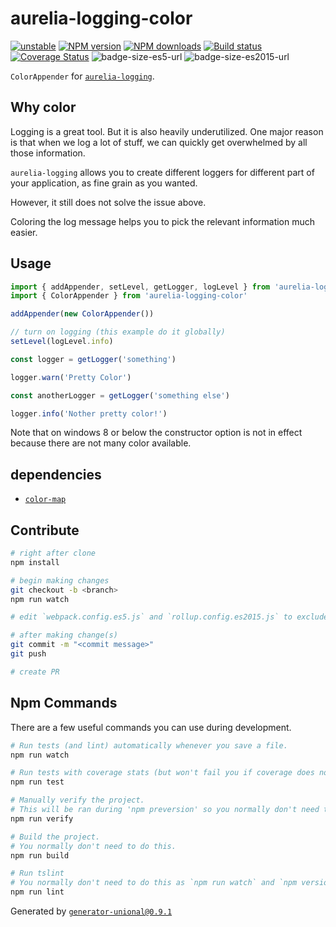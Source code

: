 # aurelia-logging-color

[![unstable][unstable-image]][unstable-url]
[![NPM version][npm-image]][npm-url]
[![NPM downloads][downloads-image]][downloads-url]
[![Build status][travis-image]][travis-url]
[![Coverage Status][coveralls-image]][coveralls-url]
![badge-size-es5-url]
![badge-size-es2015-url]

`ColorAppender` for [`aurelia-logging`](https://github.com/aurelia/logging).

## Why color

Logging is a great tool. But it is also heavily underutilized.
One major reason is that when we log a lot of stuff, we can quickly get overwhelmed by all those information.

`aurelia-logging` allows you to create different loggers for different part of your application, as fine grain as you wanted.

However, it still does not solve the issue above.

Coloring the log message helps you to pick the relevant information much easier.

## Usage

```ts
import { addAppender, setLevel, getLogger, logLevel } from 'aurelia-logging'
import { ColorAppender } from 'aurelia-logging-color'

addAppender(new ColorAppender())

// turn on logging (this example do it globally)
setLevel(logLevel.info)

const logger = getLogger('something')

logger.warn('Pretty Color')

const anotherLogger = getLogger('something else')

logger.info('Nother pretty color!')
```

Note that on windows 8 or below the constructor option is not in effect because there are not many color available.

## dependencies

- [`color-map`](https://github.com/unional/color-map)

## Contribute

```sh
# right after clone
npm install

# begin making changes
git checkout -b <branch>
npm run watch

# edit `webpack.config.es5.js` and `rollup.config.es2015.js` to exclude dependencies for the bundle if needed

# after making change(s)
git commit -m "<commit message>"
git push

# create PR
```

## Npm Commands

There are a few useful commands you can use during development.

```sh
# Run tests (and lint) automatically whenever you save a file.
npm run watch

# Run tests with coverage stats (but won't fail you if coverage does not meet criteria)
npm run test

# Manually verify the project.
# This will be ran during 'npm preversion' so you normally don't need to run this yourself.
npm run verify

# Build the project.
# You normally don't need to do this.
npm run build

# Run tslint
# You normally don't need to do this as `npm run watch` and `npm version` will automatically run lint for you.
npm run lint
```

Generated by [`generator-unional@0.9.1`](https://github.com/unional/unional-cli)

[unstable-image]: http://badges.github.io/stability-badges/dist/unstable.svg
[unstable-url]: http://github.com/badges/stability-badges
[npm-image]: https://img.shields.io/npm/v/aurelia-logging-color.svg?style=flat
[npm-url]: https://npmjs.org/package/aurelia-logging-color
[downloads-image]: https://img.shields.io/npm/dm/aurelia-logging-color.svg?style=flat
[downloads-url]: https://npmjs.org/package/aurelia-logging-color
[travis-image]: https://img.shields.io/travis/unional/aurelia-logging-color.svg?style=flat
[travis-url]: https://travis-ci.org/unional/aurelia-logging-color
[coveralls-image]: https://coveralls.io/repos/github/unional/aurelia-logging-color/badge.svg
[coveralls-url]: https://coveralls.io/github/unional/aurelia-logging-color
[badge-size-es5-url]: http://img.badgesize.io/unional/aurelia-logging-color/master/dist/aurelia-logging-color.es5.js.svg?label=es5_size
[badge-size-es2015-url]: http://img.badgesize.io/unional/aurelia-logging-color/master/dist/aurelia-logging-color.es2015.js.svg?label=es2015_size

